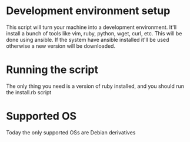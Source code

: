 # Development environment setup
This script will turn your machine into a development environment.
It'll install a bunch of tools like vim, ruby, python, wget, curl, etc.
This will be done using ansible. If the system have ansible installed
it'll be used otherwise a new version will be downloaded.

# Running the script
The only thing you need is a version of ruby installed, and you should
run the install.rb script

# Supported OS
Today the only supported OSs are Debian derivatives
